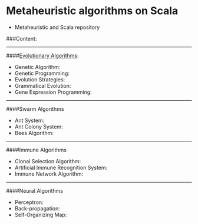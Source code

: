 Metaheuristic algorithms on Scala
=================================
+ Metaheuristic and Scala repository

###Content:

-------------------------------

####[Evolutionary Algorithms](http://github.com/immediatus/metaheuristic-algorithms/tree/master/evolutionary):

* Genetic Algorithm:
* Genetic Programming:
* Evolution Strategies:
* Grammatical Evolution:
* Gene Expression Programming:

-------------------------------

####Swarm Algorithms

* Ant System:
* Ant Colony System:
* Bees Algorithm:

-------------------------------

####Immune Algorithms

* Clonal Selection Algorithm:
* Artificial Immune Recognition System:
* Immune Network Algorithm:

-------------------------------

####Neural Algorithms

* Perceptron:
* Back-propagation:
* Self-Organizing Map:
